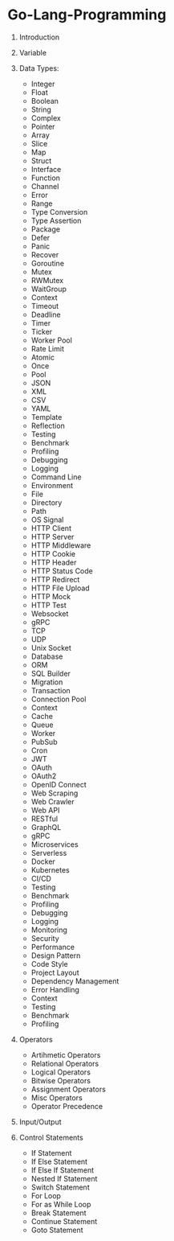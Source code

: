 # Go-Lang-Programming
1. Introduction
2. Variable
3. Data Types: 
    - Integer
    - Float
    - Boolean
    - String
    - Complex
    - Pointer
    - Array
    - Slice
    - Map
    - Struct
    - Interface
    - Function
    - Channel
    - Error
    - Range
    - Type Conversion
    - Type Assertion
    - Package
    - Defer
    - Panic
    - Recover
    - Goroutine
    - Mutex
    - RWMutex
    - WaitGroup
    - Context
    - Timeout
    - Deadline
    - Timer
    - Ticker
    - Worker Pool
    - Rate Limit
    - Atomic
    - Once
    - Pool
    - JSON
    - XML
    - CSV
    - YAML
    - Template
    - Reflection
    - Testing
    - Benchmark
    - Profiling
    - Debugging
    - Logging
    - Command Line
    - Environment
    - File
    - Directory
    - Path
    - OS Signal
    - HTTP Client
    - HTTP Server
    - HTTP Middleware
    - HTTP Cookie
    - HTTP Header
    - HTTP Status Code
    - HTTP Redirect
    - HTTP File Upload
    - HTTP Mock
    - HTTP Test
    - Websocket
    - gRPC
    - TCP
    - UDP
    - Unix Socket
    - Database
    - ORM
    - SQL Builder
    - Migration
    - Transaction
    - Connection Pool
    - Context
    - Cache
    - Queue
    - Worker
    - PubSub
    - Cron
    - JWT
    - OAuth
    - OAuth2
    - OpenID Connect
    - Web Scraping
    - Web Crawler
    - Web API
    - RESTful
    - GraphQL
    - gRPC
    - Microservices
    - Serverless
    - Docker
    - Kubernetes
    - CI/CD
    - Testing
    - Benchmark
    - Profiling
    - Debugging
    - Logging
    - Monitoring
    - Security
    - Performance
    - Design Pattern
    - Code Style
    - Project Layout
    - Dependency Management
    - Error Handling
    - Context
    - Testing
    - Benchmark
    - Profiling
   
4. Operators
    * Artihmetic Operators
    * Relational Operators
    * Logical Operators
    * Bitwise Operators
    * Assignment Operators
    * Misc Operators
    * Operator Precedence
5. Input/Output
6. Control Statements
    * If Statement
    * If Else Statement
    * If Else If Statement
    * Nested If Statement
    * Switch Statement
    * For Loop
    * For as While Loop
    * Break Statement
    * Continue Statement
    * Goto Statement
  